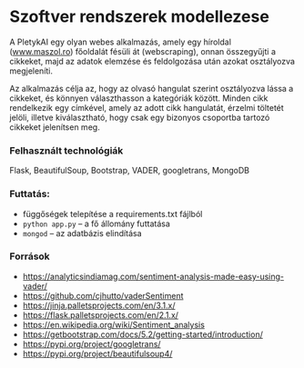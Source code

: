 # Szoftver rendszerek modellezese

A PletykAI egy olyan webes alkalmazás, amely egy híroldal (www.maszol.ro) főoldalát fésüli át (webscraping), onnan összegyűjti a cikkeket, majd az adatok elemzése és feldolgozása után azokat osztályozva megjeleníti.

Az alkalmazás célja az, hogy az olvasó hangulat szerint osztályozva lássa a cikkeket, és könnyen választhasson a kategóriák között. Minden cikk rendelkezik egy címkével, amely az adott cikk hangulatát, érzelmi töltetét jelöli, illetve kiválasztható, hogy csak egy bizonyos csoportba tartozó cikkeket jelenítsen meg.

### Felhasznált technológiák
Flask, BeautifulSoup, Bootstrap, VADER, googletrans, MongoDB

### Futtatás:
- függőségek telepítése a requirements.txt fájlból
- ```python app.py``` – a fő állomány futtatása
- ```mongod``` – az adatbázis elindítása

### Források
- https://analyticsindiamag.com/sentiment-analysis-made-easy-using-vader/
- https://github.com/cjhutto/vaderSentiment
- https://jinja.palletsprojects.com/en/3.1.x/
- https://flask.palletsprojects.com/en/2.1.x/
- https://en.wikipedia.org/wiki/Sentiment_analysis
- https://getbootstrap.com/docs/5.2/getting-started/introduction/
- https://pypi.org/project/googletrans/
- https://pypi.org/project/beautifulsoup4/

